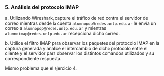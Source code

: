 ### 5. Análisis del protocolo IMAP

a. Utilizando Wireshark, capture el tráfico de red contra el servidor de correo mientras desde la cuenta ```alumnopop@redes.unlp.edu.ar``` le envía un correo a ```alumnopop@redes.unlp.edu.ar``` y mientras ```alumnoimap@redes.unlp.edu.ar``` recepciona dicho correo.

b. Utilice el filtro IMAP para observar los paquetes del protocolo IMAP en la captura generada y analice el intercambio de dicho protocolo entre el cliente y el servidor para observar los distintos comandos utilizados y su correspondiente respuesta.

Mismo problema que el ejercicio 4.